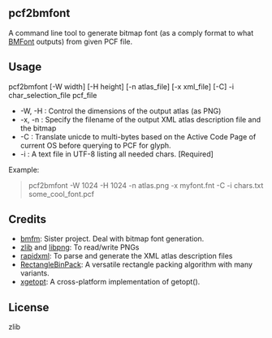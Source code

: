 ## pcf2bmfont

A command line tool to generate bitmap font (as a comply format to what [BMFont](http://www.angelcode.com/products/bmfont/) outputs) from given PCF file.

## Usage

pcf2bmfont [-W width] [-H height] [-n atlas_file] [-x xml_file] [-C] -i char_selection_file pcf_file

* -W, -H : Control the dimensions of the output atlas (as PNG)
* -x, -n : Specify the filename of the output XML atlas description file and the bitmap
* -C : Translate unicde to multi-bytes based on the Active Code Page of current OS before querying to PCF for glyph.
* -i : A text file in UTF-8 listing all needed chars. [Required]

Example:
> pcf2bmfont -W 1024 -H 1024 -n atlas.png -x myfont.fnt -C -i chars.txt some_cool_font.pcf

## Credits

* [bmfm](https://gitlab.com/matthklo/bmfm): Sister project. Deal with bitmap font generation.
* [zlib](https://zlib.net/) and [libpng](https://sourceforge.net/projects/libpng/): To read/write PNGs
* [rapidxml](https://sourceforge.net/projects/rapidxml/files/latest/download): To parse and generate the XML atlas description files
* [RectangleBinPack](https://github.com/juj/RectangleBinPack): A versatile rectangle packing algorithm with many variants.
* [xgetopt](https://github.com/matthklo/xgetopt): A cross-platform implementation of getopt().

## License

zlib
